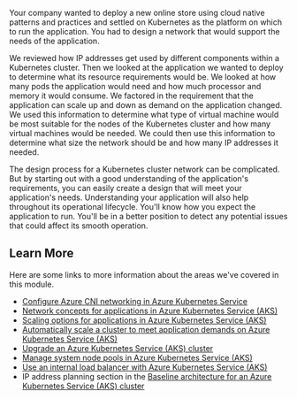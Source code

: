 Your company wanted to deploy a new online store using cloud native patterns and practices and settled on Kubernetes as the platform on which to run the application. You had to design a network that would support the needs of the application.

We reviewed how IP addresses get used by different components within a Kubernetes cluster. Then we looked at the application we wanted to deploy to determine what its resource requirements would be. We looked at how many pods the application would need and how much processor and memory it would consume. We factored in the requirement that the application can scale up and down as demand on the application changed. We used this information to determine what type of virtual machine would be most suitable for the nodes of the Kubernetes cluster and how many virtual machines would be needed. We could then use this information to determine what size the network should be and how many IP addresses it needed.

The design process for a Kubernetes cluster network can be complicated. But by starting out with a good understanding of the application's requirements, you can easily create a design that will meet your application's needs. Understanding your application will also help throughout its operational lifecycle. You'll know how you expect the application to run. You'll be in a better position to detect any potential issues that could affect its smooth operation.

## Learn More

Here are some links to more information about the areas we've covered in this module.

- [Configure Azure CNI networking in Azure Kubernetes Service](/azure/aks/configure-azure-cni)
- [Network concepts for applications in Azure Kubernetes Service (AKS)](/azure/aks/concepts-network)
- [Scaling options for applications in Azure Kubernetes Service (AKS)](/azure/aks/concepts-scale)
- [Automatically scale a cluster to meet application demands on Azure Kubernetes Service (AKS)](/azure/aks/cluster-autoscaler)
- [Upgrade an Azure Kubernetes Service (AKS) cluster](/azure/aks/upgrade-cluster)
- [Manage system node pools in Azure Kubernetes Service (AKS)](/azure/aks/use-system-pools)
- [Use an internal load balancer with Azure Kubernetes Service (AKS)](/azure/aks/internal-lb)
- IP address planning section in the [Baseline architecture for an Azure Kubernetes Service (AKS) cluster](/azure/architecture/reference-architectures/containers/aks/secure-baseline-aks#plan-the-ip-addresses)